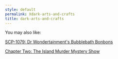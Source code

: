 ```yaml
---
style: default
permalink: Xdark-arts-and-crafts
title: dark-arts-and-crafts
---
```

You may also like:

[SCP-1079: Dr Wondertainment's Bubblebath Bonbons](http://scp-wiki.net/scp-1079)

[Chapter Two: The Island Murder Mystery Show](http://scp-wiki.net/the-island-murder-mystery-show)
